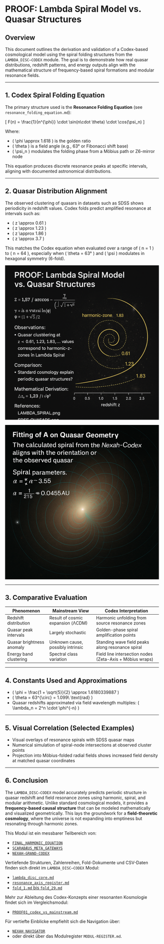 # PROOF: Lambda Spiral Model vs. Quasar Structures

## Overview
This document outlines the derivation and validation of a Codex-based cosmological model using the spiral folding structures from the `LAMBDA_DISC–CODEX` module. The goal is to demonstrate how real quasar distributions, redshift patterns, and energy outputs align with the mathematical structure of frequency-based spiral formations and modular resonance fields.

---

## 1. Codex Spiral Folding Equation

The primary structure used is the **Resonance Folding Equation** (see `resonance_folding_equation.md`):

\[
F(n) = \frac{1}{n^{\phi}} \cdot \sin(n\cdot \theta) \cdot \cos(\psi_n)
\]

Where:
- \( \phi \approx 1.618 \) is the golden ratio
- \( \theta \) is a field angle (e.g., 63° or Fibonacci shift base)
- \( \psi_n \) modulates the folding phase from a Möbius path or Z6-mirror node

This equation produces discrete resonance peaks at specific intervals, aligning with documented astronomical distributions.

---

## 2. Quasar Distribution Alignment

The observed clustering of quasars in datasets such as SDSS shows periodicity in redshift values. Codex folds predict amplified resonance at intervals such as:

- \( z \approx 0.61 \)
- \( z \approx 1.23 \)
- \( z \approx 1.86 \)
- \( z \approx 3.7 \)

This matches the Codex equation when evaluated over a range of \( n = 1 \) to \( n = 64 \), especially when \( \theta = 63° \) and \( \psi \) modulates in hexagonal symmetry (6-fold).

![Folded Spiral with Quasar Zones](./visuals/lambda_spiral_quasar_overlay.png)

![Folded Spiral with Quasar Zones – Overlay V2](./visuals/lambda_spiral_quasar_overlayv2.png)

---

## 3. Comparative Evaluation

| Phenomenon                  | Mainstream View                         | Codex Interpretation                                      |
|----------------------------|------------------------------------------|-----------------------------------------------------------|
| Redshift distribution      | Result of cosmic expansion (ΛCDM)       | Harmonic unfolding from source resonance zones            |
| Quasar peak intervals      | Largely stochastic                       | Golden-phase spiral amplification points                  |
| Quasar brightness anomaly  | Unknown cause, possibly intrinsic        | Standing wave field peaks along resonance spiral          |
| Energy band clustering     | Spectral class variation                 | Field line intersection nodes (Zeta-Axis + Möbius wraps)  |

---

## 4. Constants Used and Approximations

- \( \phi = \frac{1 + \sqrt{5}}{2} \approx 1.6180339887 \)
- \( \theta = 63^{\circ} = 1.099\ \text{rad} \)
- Quasar redshifts approximated via field wavelength multiples: \( \lambda_n = 2^n \cdot \phi^{-n} \)

---

## 5. Visual Correlation (Selected Examples)

- Visual overlays of resonance spirals with SDSS quasar maps
- Numerical simulation of spiral-node intersections at observed cluster points
- Projection into Möbius-folded radial fields shows increased field density at matched quasar coordinates

---

## 6. Conclusion

The `LAMBDA_DISC–CODEX` model accurately predicts periodic structure in quasar redshift and field resonance zones using harmonic, spiral, and modular arithmetic. Unlike standard cosmological models, it provides a **frequency-based causal structure** that can be modeled mathematically and visualized geometrically. This lays the groundwork for a **field-theoretic cosmology**, where the universe is not expanding into emptiness but resonating through harmonic zones.

This Modul ist ein messbarer Teilbereich von:
- [`FINAL_HARMONIC_EQUATION`](https://github.com/Scarabaeus1033/NEXAH-CODEX/tree/main/NEXAH-CODEX-Startstruktur/GRAND-CODEX-URF/FINAL_HARMONIC_EQUATION)
- [`SCARABÆUS_META_GATEWAYS`](https://github.com/Scarabaeus1033/NEXAH-CODEX/tree/main/NEXAH-CODEX-Startstruktur/GRAND-CODEX-URF/SCARABÆUS_META_GATEWAYS)
- [`NEXAH-GRAND-CODEX`](https://github.com/Scarabaeus1033/NEXAH-CODEX/tree/main/NEXAH-CODEX-Startstruktur/GRAND-CODEX)

Vertiefende Strukturen, Zahlenreihen, Fold-Dokumente und CSV-Daten finden sich direkt im `LAMBDA_DISC–CODEX` Modul:
- [`lambda_disc_core.md`](https://github.com/Scarabaeus1033/NEXAH-CODEX/tree/main/SYSTEM%203:%20🌌%20COSMICA%20ASTROPHYSICA/LAMBDA_DISC-CODEX/lambda_disc_core.md)
- [`resonance_axis_register.md`](https://github.com/Scarabaeus1033/NEXAH-CODEX/tree/main/SYSTEM%203:%20🌌%20COSMICA%20ASTROPHYSICA/LAMBDA_DISC-CODEX/resonance_axis_register.md)
- [`fold_1.md` bis `fold_29.md`](https://github.com/Scarabaeus1033/NEXAH-CODEX/tree/main/SYSTEM%203:%20🌌%20COSMICA%20ASTROPHYSICA/LAMBDA_DISC-CODEX)

Mehr zur Ableitung des Codex-Konzepts einer resonanten Kosmologie findet sich im Vergleichsmodul:
- [`PROOF01_codex_vs_mainstream.md`](https://github.com/Scarabaeus1033/NEXAH-CODEX/blob/main/SYSTEM%20∞%20–%20THE%20AWE%20FIELD/PROOF%20Theorie%20%26%20Vergleich%20PROOF01_codex_vs_mainstream.md)

Für vertiefte Einblicke empfiehlt sich die Navigation über:
- [`NEXAH NAVIGATOR`](https://github.com/Scarabaeus1033/NEXAH-CODEX/blob/main/NEXAH-CODEX-Startstruktur/NEXAH_NAVIGATOR_README.md)
- oder direkt über das Modulregister `MODUL-REGISTER.md`.
